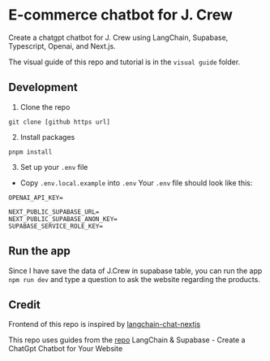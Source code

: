 # E-commerce chatbot for J. Crew

Create a chatgpt chatbot for J. Crew using LangChain, Supabase, Typescript, Openai, and Next.js. 


The visual guide of this repo and tutorial is in the `visual guide` folder.

## Development

1. Clone the repo

```
git clone [github https url]
```

2. Install packages

```
pnpm install
```

3. Set up your `.env` file

- Copy `.env.local.example` into `.env`
  Your `.env` file should look like this:

```
OPENAI_API_KEY=

NEXT_PUBLIC_SUPABASE_URL=
NEXT_PUBLIC_SUPABASE_ANON_KEY=
SUPABASE_SERVICE_ROLE_KEY=

```

## Run the app

Since I have save the data of J.Crew in supabase table, you can run the app `npm run dev` and type a question to ask the website regarding the products.

## Credit

Frontend of this repo is inspired by [langchain-chat-nextjs](https://github.com/zahidkhawaja/langchain-chat-nextjs)

This repo uses guides from the [repo](https://github.com/mayooear/langchain-supabase-website-chatbot) LangChain & Supabase - Create a ChatGpt Chatbot for Your Website
